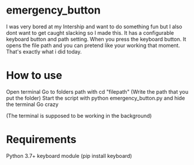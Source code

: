 # emergency_button
I was very bored at my Intership and want to do something fun but I also dont want to get caught slacking so I made this.
It has a configurable keyboard button and path setting. When you press the keyboard button. It opens the file path and you can pretend like your working that moment. 
That's exactly what i did today. 

# How to use
Open terminal 
Go to folders path with cd "filepath" (Write the path that you put the folder)
Start the script with python emergency_button.py and hide the terminal
Go crazy

(The terminal is supposed to be working in the background)

# Requirements
Python 3.7+
keyboard module (pip install keyboard)

